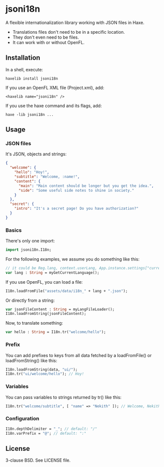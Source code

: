 # jsoni18n

A flexible internationalization library working with JSON files in Haxe.

* Translations files don't need to be in a specific location.
* They don't even need to be files.
* It can work with or without OpenFL.

## Installation

In a shell, execute:

```
haxelib install jsoni18n
```

If you use an OpenFL XML file (Project.xml), add:

```
<haxelib name="jsoni18n" />
```

If you use the haxe command and its flags, add:

```
haxe -lib jsoni18n ...
```

## Usage

### JSON files

It's JSON, objects and strings:

```json
{
  "welcome": {
    "hello": "Hoy!",
    "subtitle": "Welcome, :name!",
    "content": {
      "main": "Main content should be longer but you get the idea.",
      "side": "Some useful side notes to shine in society."
    }
  },
  "secret": {
    "intro": "It's a secret page! Do you have authorization?"
  }
}
```

### Basics

There's only one import:

```haxe
import jsoni18n.I18n;
```

For the following examples, we assume you do something like this:

```haxe
// it could be Reg.lang, context.userLang, App.instance.settings["currentLanguage"] or ...
var lang : String = myGetCurrentLanguage();
```

If you use OpenFL, you can load a file:

```haxe
I18n.loadFromFile("assets/data/i18n_" + lang + ".json");
```

Or directly from a string:

```haxe
var jsonFileContent : String = myLangFileLoader();
I18n.loadFromString(jsonFileContent);
```

Now, to translate something:

```haxe
var hello : String = I18n.tr("welcome/hello");
```

### Prefix

You can add prefixes to keys from all data fetched by a loadFromFile() or loadFromString() like this:

```haxe
I18n.loadFromString(data, "ui/");
I18n.tr("ui/welcome/hello"); // Hoy!
```

### Variables

You can pass variables to strings returned by tr() like this:

```haxe
I18n.tr("welcome/subtitle", [ "name" => "Nekith" ]); // Welcome, Nekith!
```

### Configuration

```haxe
I18n.depthDelimiter = "_"; // default: "/"
I18n.varPrefix = "@"; // default: ":"
```

## License

3-clause BSD. See LICENSE file.
